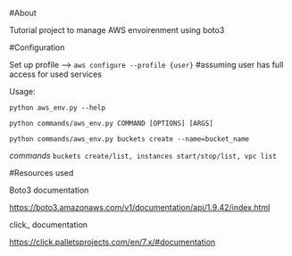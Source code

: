 
#About 

Tutorial project to manage AWS envoirenment using boto3


#Configuration

Set up profile -->
        `aws configure --profile {user}` #assuming user has full access for used services


Usage:


`python aws_env.py --help`

`python commands/aws_env.py COMMAND [OPTIONS] [ARGS]`

`python commands/aws_env.py buckets create --name=bucket_name`



*commands*  `buckets create/list, instances start/stop/list, vpc list`



#Resources used

Boto3 documentation

https://boto3.amazonaws.com/v1/documentation/api/1.9.42/index.html

click_ documentation

https://click.palletsprojects.com/en/7.x/#documentation